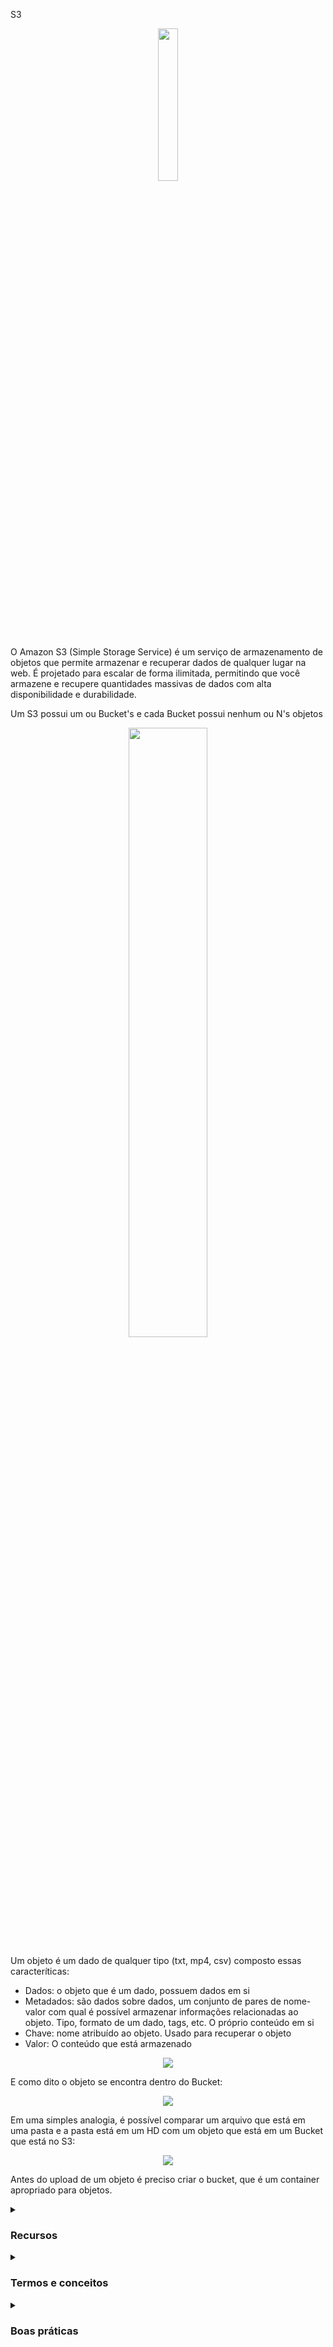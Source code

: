 S3

<div align="center">
  <img src="https://upload.wikimedia.org/wikipedia/commons/thumb/b/bc/Amazon-S3-Logo.svg/1200px-Amazon-S3-Logo.svg.png" width="25%">
</div>

O Amazon S3 (Simple Storage Service) é um serviço de armazenamento de objetos que permite armazenar e recuperar dados de qualquer lugar na web. É projetado para escalar de forma ilimitada, permitindo que você armazene e recupere quantidades massivas de dados com alta disponibilidade e durabilidade.

Um S3 possui um ou Bucket's e cada Bucket possui nenhum ou N's objetos 

<div align="center">
<img src="https://blog.itkonekt.com/wp-content/uploads/2018/08/aws-s3-768x975.png" width="50%" />
</div>

Um objeto é um dado de qualquer tipo (txt, mp4, csv) composto essas caracteríticas: 

- Dados: o objeto que é um dado, possuem dados em si
- Metadados: são dados sobre dados, um conjunto de pares de nome-valor com qual é possível armazenar informações relacionadas ao objeto. Tipo, formato de um dado, tags, etc. O próprio conteúdo em si
- Chave: nome atribuído ao objeto. Usado para recuperar o objeto
- Valor: O conteúdo que está armazenado
  

<div align="center">
<img src="https://thumbs2.imgbox.com/f3/c0/K7PkXUH2_t.png" />
</div>

E como dito o objeto se encontra dentro do Bucket:

<div align="center">
<img src="https://thumbs2.imgbox.com/d7/d9/YEaHY0iZ_t.png" />
</div>

Em uma simples analogia, é possível comparar um arquivo que está em uma pasta e a pasta está em um HD com um objeto que está em um Bucket que está no S3: 

<div align="center">
<img src="https://thumbs2.imgbox.com/8c/0d/zMHDxK2E_t.png" />
</div>

Antes do upload de um objeto é preciso criar o bucket, que é um container apropriado para objetos.


<details><summary> <h3>Recursos</h3></summary>
<ul>
    <li><b>Casos de uso:</b> É utilizado com Data lakes, arquivamento de dados, hospedagem de sites estáticos, etc.</li>
    <li><b>Escalabilidade:</b> O S3 pode armazenar praticamente uma quantidade ilimitada de objetos, e pode ser configurado para armazenar até 5 TB por objeto.</li>
    <li><b>Durabilidade:</b> O S3 é projetado para garantir que os objetos sejam duráveis, com uma taxa de durabilidade de 99,999999999%.</li>
    <li><b>Disponibilidade:</b> O S3 é altamente disponível, com uma SLA de 99,9%.</li>
    <li><b>Gerenciamento de acesso:</b> O S3 permite o gerenciamento de acesso a objetos por meio de políticas de acesso, listas de controle de acesso (ACLs) e autenticação baseada em identidade.</li>
    <li><b>Integração com outros serviços AWS:</b> O S3 pode ser facilmente integrado com outros serviços AWS, como EC2, Glacier e EBS.</li>
</ul> 
</details>
<details><summary> <h3>Termos e conceitos</h3></summary>
<ul>
<li><b>Buckets:</b> Contêineres para objetos do S3. Todos os objetos são armazenados em um bucket. Antes de um upload de objetos, é necessário criar um bucket.</li>
<li><b>Objetos:</b> Os dados armazenados no S3 são chamados de objetos. Cada objeto é composto por dados e metadados (informações sobre o objeto).</li>
<li><b>Chave:</b> A chave de um objeto é um identificador exclusivo para esse objeto no bucket.</li>
<li><b>Versões:</b> O S3 armazena todas as versões dos objetos que foram alterados, permitindo que você recupere versões anteriores se necessário.</li>
<li><b>Lifecycle:</b> O S3 fornece uma maneira de gerenciar o ciclo de vida dos objetos, permitindo que você configure regras para arquivar ou excluir automaticamente objetos com base em seu tempo de vida.</li>
<li><b>Classes de Armazenamento:</b> O S3 oferece várias classes de armazenamento para objetos, cada uma com diferentes características de durabilidade, disponibilidade e custo. Algumas perguntas que podem ser feitas. Com que frequência os dados serão recuperados? Os dados precisam estar muito ou pouco disponíveis? Dependendo da resposta uma classe pode atender:
      <hr>
      <table>
    <tr>
      <th>Classe de Armazenamento</th>
      <th>Descrição</th>
    </tr>
    <tr>
      <td>S3 Standard</td>
      <td>
        Projetado para dados acessados com frequência. Armazena dados em um mínimo de três Zonas de Disponibilidade. Boa escolha para casos de uso como um site. Mais caro, pois espera que os dados sejam acessados com muita frequência.
      </td>
    </tr>
    <tr>
      <td>S3 Standard-Infrequent Access (S3 Standard-IA)</td>
      <td>
        Semelhante ao S3 Standard, armazena dados em um mínimo de três Zonas de Disponibilidade. Ideal para dados acessados com pouca frequência. Taxa por GB de armazenamento e recuperação mais baixa.
      </td>
    </tr>
    <tr>
      <td>S3 One Zone-Infrequent Access (S3 One Zone-IA)</td>
      <td>
        Preço de armazenamento menor que o S3 Standard-IA. Armazena dados em uma única Zona de Disponibilidade. Usado quando se deseja economizar custos com armazenamento e pode reproduzir facilmente os dados em caso de falha na Zona de Disponibilidade.
      </td>
    </tr>
    <tr>
      <td>S3 Intelligent-Tiering</td>
      <td>
        Ideal para dados com padrões de acesso desconhecido ou em alteração. Gerencia automaticamente o ciclo de vida dos objetos armazenados, otimizando custos. Requer uma pequena taxa mensal de monitoramento e automação por objeto.
        <br>
        <div align="center">
          <img src="https://thumbs2.imgbox.com/bc/9e/4Mh0pWoK_t.png" alt="S3 Intelligent-Tiering">
        </div>
      </td>
    </tr>
    <tr>
      <td>S3 Glacier Instant Retrieval</td>
      <td>
        Ideal para dados de longa duração, raramente acessados, mas que exigem recuperação rápida (milissegundos). Oferece acesso tão rápido quanto Standard e Standard-IA. Ideal para dados acessados uma vez por trimestre.
      </td>
    </tr>
    <tr>
      <td>S3 Glacier Flexible Retrieval</td>
      <td>
        Para dados que não requerem acesso imediato. Ideal para acessos de uso de backups não urgentes, recuperação de desastres. O usuário pode escolher a velocidade de recuperação. Ideal para dados acessados 1 ou 2 vezes por ano.
      </td>
    </tr>
    <tr>
      <td>S3 Glacier Deep Archive</td>
      <td>
        Suporte à retenção e preservação digital de longo prazo para dados que podem ser acessados 1 ou 2 vezes por ano. Ideal para empresas que precisam manter dados por conformidades legais por 7 a 10 anos. Recuperação de dados em até 12 horas.
      </td>
    </tr>
  </table>
</li>
</ul>
</details>


<details><summary> <h3>Boas práticas</h3></summary>

Algumas boas práticas para o uso do S3 incluem:
  
<ul>
  <li>Configurar políticas de controle de acesso apropriadas para limitar o acesso aos objetos armazenados</li>
  <li>Usar as opções de criptografia do S3 para proteger dados confidenciais</li>
  <li>Configurar ciclos de vida para objetos antigos e não utilizados, a fim de reduzir custos</li>
  <li>Usar as opções de versionamento e controle de acesso para rastrear e gerenciar alterações em objetos armazenados</li>
  <li>Monitorar o uso do S3 e definir alertas para anomalias ou problemas de segurança</li>
</ul>
</details>

